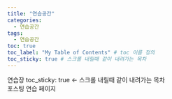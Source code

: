 ```yaml
---
title: "연습공간"
categories: 
  - 연습공간
tags:
  - 연습공간
toc: true
toc_label: "My Table of Contents" # toc 이름 정의
toc_sticky: true # 스크롤 내릴때 같이 내려가는 목차
---
```

연습장
toc_sticky: true <- 스크롤 내릴때 같이 내려가는 목차  
포스팅 연습 페이지